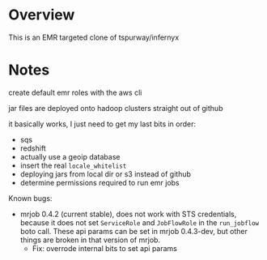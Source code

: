 Overview
===

This is an EMR targeted clone of tspurway/infernyx

Notes
===

create default emr roles with the aws cli

jar files are deployed onto hadoop clusters straight out of github

it basically works, I just need to get my last bits in order:

* sqs
* redshift
* actually use a geoip database
* insert the real `locale_whitelist`
* deploying jars from local dir or s3 instead of github
* determine permissions required to run emr jobs

Known bugs:

* mrjob 0.4.2 (current stable), does not work with STS credentials, because it does not set `ServiceRole` and `JobFlowRole` in the `run_jobflow` boto call. These api params can be set in mrjob 0.4.3-dev, but other things are broken in that version of mrjob.
    * Fix: overrode internal bits to set api params
